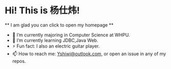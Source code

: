 # Hi! This is 杨仕炜!

** I am glad you can click to open my homepage **

- 🌱 I’m currently majoring in Computer Science at WHPU.
- 🔭 I’m currently learning JDBC,Java Web.
- ⚡ Fun fact: I also an electric guitar player.
- 📫 How to reach me: Yshiwi@outlook.com, or open an issue in any of my repos.

<!--
**jeffyangcoder/jeffyangcoder** is a ✨ _special_ ✨ repository because its `README.md` (this file) appears on your GitHub profile.

Here are some ideas to get you started:

-  ...

- 👯 I’m looking to collaborate on ...
- 🤔 I’m looking for help with ...
- 💬 Ask me about ...
...
- 😄 Pronouns: ...
- ⚡ Fun fact: ...
-->
